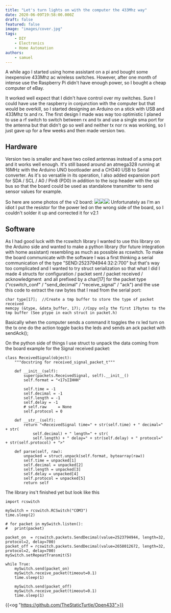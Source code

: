 ```yaml
---
title: "Let's turn lights on with the computer the 433Mhz way"
date: 2020-06-09T19:58:00.000Z
draft: false
featured: false
image: "images/cover.jpg"
tags:
    - DIY
    - Electronics
    - Home Automation
authors:
    - samuel
---
```


A while ago I started using home assistant on a pi and bought some inexpensive 433Mhz ac wireless switches. However, after one month of intense use the Raspberry Pi didn't have enough power, so I bought a cheap computer of eBay.

<!--more-->

It worked well expect that I didn't have control over my switches. Sure I could have use the raspberry in conjunction with the computer but that would be overkill, so I started designing an Arduino on a stick with USB and 433Mhz tx and rx. The first design I made was way too optimistic I planed to use a rf switch to switch between rx and tx and use a single sma port for the antenna but that didn't go so well and neither tx nor rx was working, so I just gave up for a few weeks and then made version two.

## Hardware

Version two is smaller and have two coiled antennas instead of a sma port and it works well enough. It's still based around an atmega328 running at 16MHz with the Arduino UNO bootloader and a CH340 USB to Serial converter. As it's so versatile in its operation, I also added expansion port for SDA / SCL / A0 / Pin8 (PD0) in addition to the iscp header with the spi bus so that the board could be used as standalone transmitter to send sensor values for example.

So here are some photos of the v2 board:
![](https://data.thestaticturtle.fr/blog/2020/06/chrome_2020-06-16_01-04-59.png)![](https://data.thestaticturtle.fr/blog/2020/06/chrome_2020-06-16_01-05-11.png)![](https://data.thestaticturtle.fr/blog/2020/06/IMG_20200616_010949.jpg)
Unfortunately as I'm an idiot I put the resistor for the power led on the wrong side of the board, so I couldn't solder it up and corrected it for v2.1

## Software

As I had good luck with the rcswitch library I wanted to use this library on the Arduino side and wanted to make a python library (for future integration with home assistant) resembling as much as possible as rcswitch. To make the board communicate with the software I was a first thinking a serial communication of the type "SEND:2523794944:32:2:700" but that's way too complicated and I wanted to try struct serialization so that what I did I made 4 structs for configuration / packet sent / packet received / acknowledgment  and all prefixed by a char[17] for the packet type ("rcswitch_conf" / "send_decimal" / "receive_signal" / "ack") and the use this code to extract the raw bytes that I read from the serial port:

    char type[17];  //Create a tmp buffer to store the type of packet received
    memcpy (&type, &data_buffer, 17); //Copy only the first 17bytes to the tmp buffer (See ptype in each struct in packet.h)
    

Basically when the computer sends a command it toggles the rx led turn on the tx one do the action toggle backs the leds and sends an ack packet with sendAck();

On the python side of things I use struct to unpack the data coming from the board example for the Signal received packet:

    class ReceivedSignal(object):
    	"""docstring for received_signal_packet_t"""
    
    	def __init__(self):
    		super(packets.ReceivedSignal, self).__init__()
    		self.format = "<17sIIHHH"
    
    		self.time = -1
    		self.decimal = -1
    		self.length = -1
    		self.delay = -1
    		# self.raw     = None
    		self.protocol = 0
    
    	def __str__(self):
    		return "<ReceivedSignal time=" + str(self.time) + " decimal=" + str(
    			self.decimal) + " length=" + str(
    			self.length) + " delay=" + str(self.delay) + " protocol=" + str(self.protocol) + ">"
    
    	def parse(self, raw):
    		unpacked = struct.unpack(self.format, bytearray(raw))
    		self.time = unpacked[1]
    		self.decimal = unpacked[2]
    		self.length = unpacked[3]
    		self.delay = unpacked[4]
    		self.protocol = unpacked[5]
    		return self
    

The library ins't finished yet but look like this

    import rcswitch
    
    mySwitch = rcswitch.RCSwitch("COM3")
    time.sleep(2)
    
    # for packet in mySwitch.listen():
    # 	print(packet)
    
    packet_on  = rcswitch.packets.SendDecimal(value=2523794944, length=32, protocol=2, delay=700)
    packet_off = rcswitch.packets.SendDecimal(value=2658012672, length=32, protocol=2, delay=700)
    mySwitch.setRepeatTransmit(5)
    
    while True:
    	mySwitch.send(packet_on)
    	mySwitch.receive_packet(timeout=0.1)
    	time.sleep(1)
    
    	mySwitch.send(packet_off)
    	mySwitch.receive_packet(timeout=0.1)
    	time.sleep(1)
    

{{<og "https://github.com/TheStaticTurtle/Open433">}}
